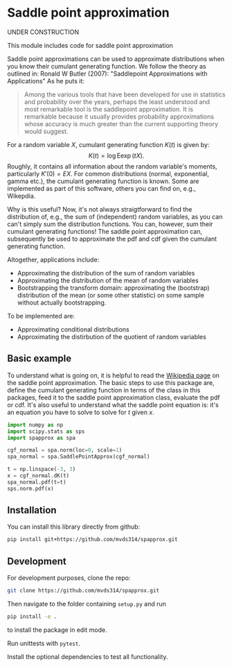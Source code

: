 # Saddle point approximation

UNDER CONSTRUCTION

This module includes code for saddle point approximation

Saddle point approximations can be used to approximate distributions when you know their cumulant generating function.
We follow the theory as outlined in: Ronald W Butler (2007): "Saddlepoint Approximations with Applications"
As he puts it:
> Among the various tools that have been developed for use in statistics and probability
> over the years, perhaps the least understood and most remarkable tool is the saddlepoint
> approximation. It is remarkable because it usually provides probability approximations
> whose accuracy is much greater than the current supporting theory would suggest.

For a random variable $X$, cumulant generating function $K(t)$ is given by:
$$K(t) = \log\text{E} \exp(t X).$$
Roughly, it contains all information about the random variable's moments, particularly $K'(0)=E X$.
For common distributions (normal, exponential, gamma etc.), the cumulant generating function is known.
Some are implemented as part of this software, others you can find on, e.g., Wikepdia.

Why is this useful? Now, it's not always straigtforward to find the distribution of, e.g., the sum of (independent) random variables, as you can can't simply sum
the distribution functions. You can, however, sum their cumulant generating functions!
The saddle point approximation can, subsequently be used to approximate the pdf and cdf given the cumulant generating function.

Altogether, applications include:
* Approximating the distribution of the sum of random variables
* Approximating the distribution of the mean of random variables
* Bootstrapping the transform domain: approximating the (bootstrap) distribution of the mean (or some other statistic) on some sample without actually bootstrapping.

To be implemented are:
* Approximating conditional distributions
* Approximating the distirbution of the quotient of random variables

## Basic example

To understand what is going on, it is helpful to read the [Wikipedia page](https://en.wikipedia.org/wiki/Saddlepoint_approximation_method) on the saddle point approximation.
The basic steps to use this package are, define the cumulant generating function in terms of the class in this packages, feed it to the saddle point approximation class, evaluate the pdf or cdf.
It's also useful to understand what the saddle point equation is: it's an equation you have to solve to solve for $t$ given $x$.

```python
import numpy as np
import scipy.stats as sps
import spapprox as spa

cgf_normal = spa.norm(loc=0, scale=1)
spa_normal = spa.SaddlePointApprox(cgf_normal)

t = np.linspace(-3, 3)
x = cgf_normal.dK(t)
spa_normal.pdf(t=t)
sps.norm.pdf(x)
```

## Installation

You can install this library directly from github:

```bash
pip install git+https://github.com/mvds314/spapprox.git
```

## Development

For development purposes, clone the repo:

```bash
git clone https://github.com/mvds314/spapprox.git
```

Then navigate to the folder containing `setup.py` and run

```bash
pip install -e .
```

to install the package in edit mode.

Run unittests with `pytest`.

Install the optional dependencies to test all functionality.
